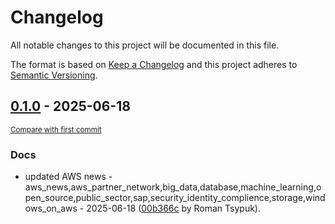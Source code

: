 # Changelog

All notable changes to this project will be documented in this file.

The format is based on [Keep a Changelog](http://keepachangelog.com/en/1.0.0/)
and this project adheres to [Semantic Versioning](http://semver.org/spec/v2.0.0.html).

<!-- insertion marker -->
## [0.1.0](https://github.com/tsypuk/aws-news/releases/tag/ver-2025-06-180.1.0) - 2025-06-18

<small>[Compare with first commit](https://github.com/tsypuk/aws-news/compare/3a3835481d6e0670cc7ba3b9b1e22fc820444bfc...ver-2025-06-18)</small>

### Docs

- updated AWS news - aws_news,aws_partner_network,big_data,database,machine_learning,open_source,public_sector,sap,security_identity_complience,storage,windows_on_aws - 2025-06-18 ([00b366c](https://github.com/tsypuk/aws-news/commit/00b366c10f4de89001f043146b14f4848500f9f3) by Roman Tsypuk).


